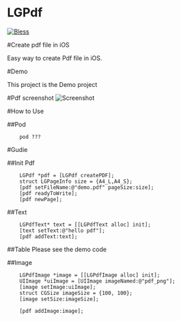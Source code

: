 # LGPdf
[![Bless](https://cdn.rawgit.com/LunaGao/BlessYourCodeTag/master/tags/god.svg)](http://lunagao.github.io/BlessYourCodeTag/)

#Create pdf file in iOS

Easy way to create Pdf file in iOS.

#Demo

This project is the Demo project

#Pdf screenshot
![Screenshot](https://cdn.rawgit.com/LunaGao/LGPdf/master/Image/screenshot.png)

#How to Use

##Pod

```
    pod ???
```

#Gudie

##Init Pdf
```
    LGPdf *pdf = [LGPdf createPDF];
    struct LGPageInfo size = {A4_L,A4_S};
    [pdf setFileName:@"demo.pdf" pageSize:size];
    [pdf readyToWrite];
    [pdf newPage];
```

##Text

```
    LGPdfText* text = [[LGPdfText alloc] init];
    [text setText:@"hello pdf"];
    [pdf addText:text];
```

##Table
Please see the demo code

##Image
```
    LGPdfImage *image = [[LGPdfImage alloc] init];
    UIImage *uiImage = [UIImage imageNamed:@"pdf_png"];
    [image setImage:uiImage];
    struct CGSize imageSize = {100, 100};
    [image setSize:imageSize];

    [pdf addImage:image];
```
